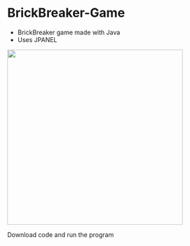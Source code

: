 # BrickBreaker-Game
* BrickBreaker game made with Java
* Uses JPANEL

<img src="https://github.com/pacellidomonic/BrickBreaker-Game/assets/63662881/44188c8c-025a-4cb2-8081-a86c88b589c9" width="400"/>

Download code and run the program
